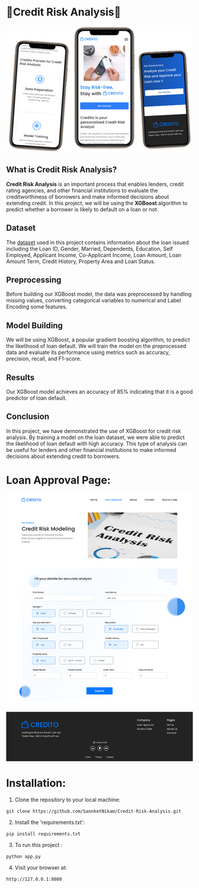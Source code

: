 # 🏦Credit Risk Analysis💸

<img src="./static/images/Home Page Mobile.png"/>

## What is Credit Risk Analysis?
**Credit Risk Analysis** is an important process that enables lenders, credit rating agencies, and other financial institutions to evaluate the creditworthiness of borrowers and make informed decisions about extending credit. In this project, we will be using the **XGBoost** algorithm to predict whether a borrower is likely to default on a loan or not.

## Dataset
The <a href="./Data/">dataset</a> used in this project contains information about the loan issued including the Loan ID, Gender, Married, Dependents, Education, Self Employed, Applicant Income, Co-Applicant Income, Loan Amount, Loan Amount Term, Credit History, Property Area and Loan Status.

## Preprocessing
Before building our XGBoost model, the data was preprocessed by handling missing values, converting categorical variables to numerical and Label Encoding some features.

## Model Building
We will be using XGBoost, a popular gradient boosting algorithm, to predict the likelihood of loan default. We will train the model on the preprocessed data and evaluate its performance using metrics such as accuracy, precision, recall, and F1-score.

## Results
Our XGBoost model achieves an accuracy of 85% indicating that it is a good predictor of loan default.

## Conclusion
In this project, we have demonstrated the use of XGBoost for credit risk analysis. By training a model on the loan dataset, we were able to predict the likelihood of loan default with high accuracy. This type of analysis can be useful for lenders and other financial institutions to make informed decisions about extending credit to borrowers.

# Loan Approval Page:
<img src="./static/images/Loan Approval.png"/>

# Installation:
1. Clone the repository to your local machine:
```
git clone https://github.com/SannketNikam/Credit-Risk-Analysis.git
```

2. Install the 'requirements.txt':
```
pip install requirements.txt
```

3. To run this project :
```
python app.py
```

4. Visit your browser at:
```
http://127.0.0.1:8080
```
